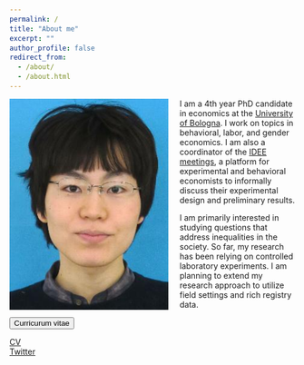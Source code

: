 ```yaml
---
permalink: /
title: "About me"
excerpt: ""
author_profile: false
redirect_from: 
  - /about/
  - /about.html
---
```


<img src="/images/profile.jpg" alt="profile photo" width="280px" height="auto" style="float: left; padding-right:20px"/>   I am a 4th year PhD candidate in economics at the <a href="https://phd.unibo.it/economics/en" target="_blank">University of Bologna</a>.
I work on topics in behavioral, labor, and gender economics. I am also a coordinator of the <a href="https://sites.google.com/site/ideemeetings/" target="_blank">IDEE meetings</a>, a platform for experimental and behavioral economists to informally discuss their experimental design and preliminary results. <!-- I am a member of <a href="https://women-in-economics.com/" target="_blank">Women in Economics Initiative</a>, a great organization established to advance gender equality in the field of economics. -->

I am primarily interested in studying questions that address inequalities in the society. So far, my research has been relying on controlled laboratory experiments. I am planning to extend my research approach to utilize field settings and rich registry data.

<button name="button" onclick="/files/cv.pdf">Curricurum vitae</button>


<a href="files/cv.pdf" target="_blank">CV</a><br>
<a href="https://twitter.com/yukitakahashi11" target="_blank">Twitter</a><br>

